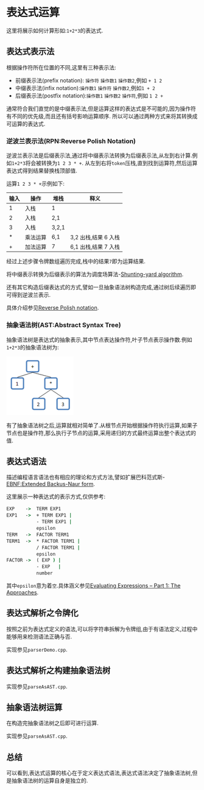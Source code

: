 # 表达式运算

这里将展示如何计算形如:`1+2*3`的表达式.

## 表达式表示法

根据操作符所在位置的不同,这里有三种表示法:

- 前缀表示法(prefix notation): `操作符` `操作数1` `操作数2`,例如 `+ 1 2`
- 中缀表示法(infix notation):`操作数1` `操作符` `操作数2`,例如`1 + 2`
- 后缀表示法(postfix notation):`操作数1` `操作数2` `操作符`,例如 `1 2 +`

通常符合我们直觉的是中缀表示法,但是运算这样的表达式是不可能的,因为操作符有不同的优先级,而且还有括号影响运算顺序. 所以可以通过两种方式来将其转换成可运算的表达式.

### 逆波兰表示法(RPN:Reverse Polish Notation)

逆波兰表示法是后缀表示法,通过将中缀表示法转换为后缀表示法,从左到右计算.例如`1+2*3`将会被转换为`1 2 3 * +`. 从左到右将`token`压栈,直到找到运算符,然后运算表达式得到结果替换栈顶部值.

运算`1 2 3 * +`示例如下:

| 输入 | 操作     | 堆栈  | 释义                 |
| ---- | -------- | ----- | -------------------- |
| 1    | 入栈     | 1     |                      |
| 2    | 入栈     | 2,1   |                      |
| 3    | 入栈     | 3,2,1 |                      |
| \*   | 乘法运算 | 6,1   | 3,2 出栈,结果 6 入栈 |
| +    | 加法运算 | 7     | 6,1 出栈,结果 7 入栈 |

经过上述步骤令牌数组遍历完成,栈中的结果`7`即为运算结果.

将中缀表示转换为后缀表示的算法为调度场算法-[Shunting-yard algorithm](https://en.wikipedia.org/wiki/Shunting-yard_algorithm).

还有其它构造后缀表达式的方式,譬如一旦抽象语法树构造完成,通过树后续遍历即可得到逆波兰表示.

具体介绍参见[Reverse Polish notation](https://en.wikipedia.org/wiki/Reverse_Polish_notation).

### 抽象语法树(AST:Abstract Syntax Tree)

抽象语法树是表达式的抽象表示,其中节点表达操作符,叶子节点表示操作数.例如`1+2*3`的抽象语法树为:

![AST](ast.png)

有了抽象语法树之后,运算就相对简单了.从根节点开始根据操作符执行运算,如果子节点也是操作符,那么执行子节点的运算,采用递归的方式最终运算出整个表达式的值.

## 表达式语法

描述编程语言语法也有相应的理论和方式方法,譬如扩展巴科范式斯-[EBNF:Extended Backus-Naur form](https://en.wikipedia.org/wiki/Extended_Backus%E2%80%93Naur_form).

这里展示一种表达式的表示方式,仅供参考:

```bat
EXP    ->  TERM EXP1
EXP1   ->  + TERM EXP1 |
           - TERM EXP1 |
           epsilon
TERM   ->  FACTOR TERM1
TERM1  ->  * FACTOR TERM1 |
           / FACTOR TERM1 |
           epsilon
FACTOR ->  ( EXP ) |
           - EXP   |
           number
```

其中`epsilon`意为着`空`.具体涵义参见[Evaluating Expressions – Part 1: The Approaches](https://mariusbancila.ro/blog/2009/02/03/evaluating-expressions-part-1/).

## 表达式解析之令牌化

按照之前为表达式定义的语法,可以将字符串拆解为令牌组,由于有语法定义,过程中能够用来检测语法正确与否.

实现参见`parserDemo.cpp`.

## 表达式解析之构建抽象语法树

实现参见`parseAsAST.cpp`.

## 抽象语法树运算

在构造完抽象语法树之后即可进行运算.

实现参见`parseAsAST.cpp`.

## 总结

可以看到,表达式运算的核心在于定义表达式语法,表达式语法决定了抽象语法树,但是抽象语法树的运算自身是独立的.
